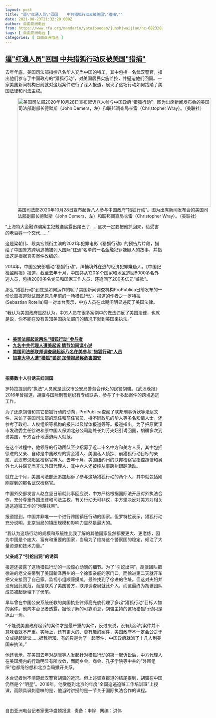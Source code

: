 ```yaml
---
layout: post
title: "逼\"红通人员\"回国    中共猎狐行动反被美国\"猎捕\""
date: 2021-08-23T21:32:20.000Z
author: 自由亚洲电台
from: https://www.rfa.org/mandarin/yataibaodao/junshiwaijiao/hc-08232021113148.html
tags: [ 自由亚洲电台 ]
categories: [ 自由亚洲电台 ]
---
```

<!--1629754340000-->
[逼"红通人员"回国    中共猎狐行动反被美国"猎捕"](https://www.rfa.org/mandarin/yataibaodao/junshiwaijiao/hc-08232021113148.html)
------

<div>
<p></p><p>去年年底，美国司法部指控八名华人充当中国的特工，其中包括一名武汉警官，指出他们参与了中国政府的“猎狐行动”，对美国居民实施监控，并逼迫他们回国。一家美国新闻机构日前就对这起案件进行了深入报道，展现了这场行动如何践踏了美国法律和司法主权。</p><p><figure class="image-richtext image-inline captioned" style="width:620px;"><img alt="美国司法部2020年10月28日宣布起诉八人参与中国政府“猎狐行动”。图为出席新闻发布会的美国司法部副部长德默斯（John Demers，左）和联邦调查局长雷（Christopher Wray）。（美联社）" height="348" src="https://www.rfa.org/mandarin/yataibaodao/junshiwaijiao/hc-08232021113148.html/hc0823.jpg/@@images/10685d6a-6535-43f1-82eb-1d55ed979c47.jpeg" title="hc0823.jpg" width="620"/><figcaption class="image-caption">美国司法部2020年10月28日宣布起诉八人参与中国政府“猎狐行动”。图为出席新闻发布会的美国司法部副部长德默斯（John Demers，左）和联邦调查局长雷（Christopher Wray）。（美联社）</figcaption><small></small></figure></p><p>“上海特大金融诈骗案主犯戴逸宸露出尾巴了……这次一定要把他抓回来，给受害的老百姓一个交代……”</p><p>这是梁朝伟、段奕宏领衔主演的2021年犯罪电影《猎狐行动》的预告片片段，描绘了中国警方跨境追捕被列入国际“红通”名单的一名金融犯罪嫌疑人的故事，并指出这是根据真实案件改编的。</p><p>2014年，中国公安部启动“猎狐行动”，缉捕境外在逃的经济犯罪嫌疑人。《中国纪检监察报》报道，截至去年十月，中国共从120多个国家和地区追回8000多名外逃人员，包括2000多名党员和国家工作人员，还追回了200多亿元“赃款”。</p><p><span><span>那么“猎狐行动”到底是如何运作的呢？</span>美国新闻调查机构</span>ProPublica日前发布的一份长篇报道就试图还原几年前的一场猎狐行动。报道的作者之一罗特拉(Sebastian Rotella)周一对本台表示，中方人员在此期间明显违反了美国法律。</p><p>“我认为美国政府显然认为，中方人员在很多案例中的做法违反了美国法律，也就是说，你不能在没有告知美国执法部门的情况下就到美国来执法。”</p><p><br/></p><ul><li><a href="https://www.rfa.org/mandarin/yataibaodao/renquanfazhi/bx2-07232021111206.html"><strong>美司法部起诉两名“猎狐行动”参与者</strong></a></li><li><strong><a href="https://www.rfa.org/mandarin/Xinwen/4-07232021111211.html">九名中共代理人遭美起诉 情节如间谍小说</a></strong></li><li><strong><a href="https://www.rfa.org/mandarin/zhuanlan/youwenyouda/qa-11142020091834.html">美国司法部联邦调查局起诉八名在美参与“猎狐行动”人员</a></strong></li><li><strong><a href="https://www.rfa.org/mandarin/yataibaodao/junshiwaijiao/lf-11112020131524.html">加拿大华人遭“猎狐”锁定 加情报局称危害国安</a></strong></li></ul><p><br/></p><p><strong>招募数十人引诱夫妇回国</strong></p><p>罗特拉提到的“执法”人员就是武汉市公安局警务合作处的民警胡骥。《武汉晚报》2016年曾报道，胡骥与国际刑警组织有专线联系，参与了十多起案件的跨境追逃工作。</p><p>为了还原胡骥和其它猎狐行动的动向，ProPublica查阅了联邦刑事诉状等法庭文件，采访了美国司法部的现任和前任官员、持不同政见的华人等多名知情人士，还参考了政府、人权组织等机构的报告以及媒体报道等等。报道指出，为了把原武汉市发改委主任徐进和原中国人保湖北分公司副处长刘芳夫妇引诱回国，胡骥多次到访美国，千方百计地逼迫两人就范。</p><p>在这个过程中，他领导的行动团队至少招募了近二十名中方和美方人员，其中包括徐进的父亲、自称是中国政府的赏金猎人、美国私人侦探、前猎狐行动目标的亲属、武汉市汉阳区检察官等人。去年十月，美国纽约州的联邦检察官指控胡骥和另外七人共谋充当非法外国代理人，其中六人还被控从事跨州跟踪活动。</p><p>就在上个月，美国司法部还追加起诉了参与这场猎狐行动的两个人，其中就包括刚刚提到的那名武汉检察官。</p><p>中国外交部发言人赵立坚日前就此事回应说，中方严格根据国际法开展对外执法合作，充分尊重外国法律和司法主权，有关行动无可非议，中方坚决反对美方对相关追逃追赃工作的“污蔑抹黑”。</p><p>报道提到，中国并非唯一一个进行跨国镇压行动的国家。但罗特拉表示，猎狐行动充分说明，北京当局的镇压规模和影响力显然是最大的。</p><p>“我认为这场行动的规模和系统性比我了解的其他国家显然都要更大、更老练，因为中国是个庞大、富有和重要的国家，当局为了维持这个警察国的稳定，倾注了大量资源和技术力量。”</p><p><strong>父亲成了“引蛇出洞”的诱饵</strong></p><p>报道还披露了这场猎狐行动的一段惊心动魄的细节。为了“引蛇出洞”，胡骥团队把徐进的老父亲带到了美国新泽西州的一个徐家亲戚的家门口，而徐进第二天就开车把父亲接回了自己家。监视小组顺藤摸瓜，最终找到了徐进的住址。但这对夫妇并没有因此就范，而是联系了美国警方，联邦调查局就此介入，而这最终为胡骥团队成员被起诉埋下了伏笔。</p><p>早年曾在中国公安系统任教的美国执业律师高光俊代理了多起“猎狐行动”目标人物的案件。他向本台记者透露，据他了解的可靠消息，胡骥主持的这场猎狐行动只是冰山一角。</p><p>“不能说美国政府起诉的案件才是最严重的案件，反过来说，没有起诉的案件并不意味着就不严重。实际上，还有更大的、更有趣的案件，美国政府不一定会公之于众或提起诉讼……据我所知，有的只是为了一起案件，中国政府就派了十几人到美国来执法。”</p><p>他还表示，在美国去年对胡骥等人发起针对猎狐行动的第一起诉讼后，中方代理人在美国境内的行动明显有所收敛，而同乡会、商会、孔子学院等中共的“外围组织”也都纷纷想和北京当局撇开关系。</p><p>本台记者尚不清楚武汉警官胡骥的近况。但上述调查报道的结尾提到，胡骥在中国仍然是个“明星”。2018年，他受邀到北京的年度“全国追逃追赃工作培训班”上授课，而颇具讽刺意味的是，他当时讲授的是一节关于国际执法合作的课程。</p><p><br/></p><p>自由亚洲电台记者家傲华盛顿报道   责备：申铧   网编：洪伟</p>
</div>
